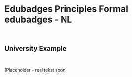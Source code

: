 Edubadges Principles Formal edubadges - NL
==========================================

 

University Example
------------------

 

(Placeholder - real tekst soon)
